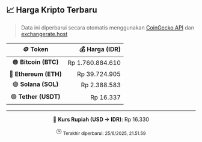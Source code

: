 

<!-- HARGA_KRIPTO -->
## 📈 Harga Kripto Terbaru

> Data ini diperbarui secara otomatis menggunakan [CoinGecko API](https://www.coingecko.com/) dan [exchangerate.host](https://exchangerate.host/)

<div align="center">

| 🪙 Token | 💰 Harga (IDR) |
|:------:|---------------:|
| 🟠 **Bitcoin (BTC)**   | Rp 1.760.884.610 |
| 🔵 **Ethereum (ETH)**  | Rp 39.724.905 |
| 🟣 **Solana (SOL)**    | Rp 2.388.583 |
| 🟢 **Tether (USDT)**   | Rp 16.337 |

---

💱 **Kurs Rupiah (USD → IDR)**: Rp 16.330

🕒 <sub>Terakhir diperbarui: 25/6/2025, 21.51.59</sub>

</div>
<!-- /HARGA_KRIPTO -->